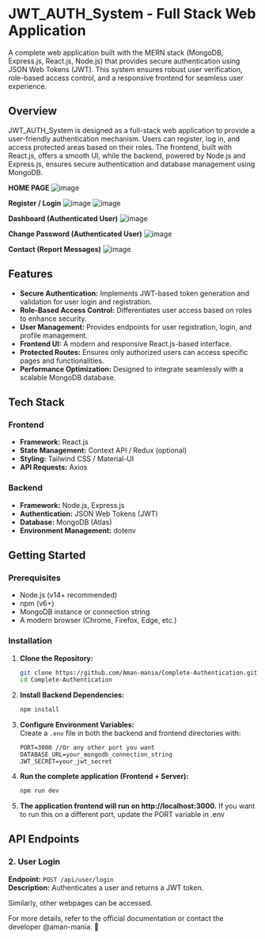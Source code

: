 # JWT_AUTH_System - Full Stack Web Application

A complete web application built with the MERN stack (MongoDB, Express.js, React.js, Node.js) that provides secure authentication using JSON Web Tokens (JWT). This system ensures robust user verification, role-based access control, and a responsive frontend for seamless user experience.

## Overview

JWT_AUTH_System is designed as a full-stack web application to provide a user-friendly authentication mechanism. Users can register, log in, and access protected areas based on their roles. The frontend, built with React.js, offers a smooth UI, while the backend, powered by Node.js and Express.js, ensures secure authentication and database management using MongoDB.

**HOME PAGE**
![image](https://github.com/user-attachments/assets/2fe0d865-9379-4be5-b39a-26a96234c1eb)

**Register / Login**
![image](https://github.com/user-attachments/assets/e420e23c-f56d-40fd-b195-9ccc7095ea33)
![image](https://github.com/user-attachments/assets/001cb754-d82d-41b7-a1c6-7ac103fa6b89)

**Dashboard (Authenticated User)**
![image](https://github.com/user-attachments/assets/93c3a584-936e-4563-869f-b17c1899bd19)

**Change Password (Authenticated User)**
![image](https://github.com/user-attachments/assets/4fe7cc7b-a397-402e-8ace-5996d72c8b11)

**Contact (Report Messages)**
![image](https://github.com/user-attachments/assets/bf8d6592-33f3-4e00-8485-0b7523dd32ca)

## Features

- **Secure Authentication:** Implements JWT-based token generation and validation for user login and registration.
- **Role-Based Access Control:** Differentiates user access based on roles to enhance security.
- **User Management:** Provides endpoints for user registration, login, and profile management.
- **Frontend UI:** A modern and responsive React.js-based interface.
- **Protected Routes:** Ensures only authorized users can access specific pages and functionalities.
- **Performance Optimization:** Designed to integrate seamlessly with a scalable MongoDB database.

## Tech Stack

### Frontend
- **Framework:** React.js
- **State Management:** Context API / Redux (optional)
- **Styling:** Tailwind CSS / Material-UI
- **API Requests:** Axios

### Backend
- **Framework:** Node.js, Express.js
- **Authentication:** JSON Web Tokens (JWT)
- **Database:** MongoDB (Atlas)
- **Environment Management:** dotenv

## Getting Started

### Prerequisites

- Node.js (v14+ recommended)  
- npm (v6+)  
- MongoDB instance or connection string  
- A modern browser (Chrome, Firefox, Edge, etc.)

### Installation

1. **Clone the Repository:**  
   ```bash
   git clone https://github.com/Aman-mania/Complete-Authentication.git
   cd Complete-Authentication
   ```
2. **Install Backend Dependencies:**
   ```bash
   npm install
   ```
3. **Configure Environment Variables:**  
   Create a `.env` file in both the backend and frontend directories with:
   
   ```env
   PORT=3000 //Or any other port you want
   DATABASE_URL=your_mongodb_connection_string
   JWT_SECRET=your_jwt_secret
   ```

4. **Run the complete application (Frontend + Server):**

   ```bash
   npm run dev
   ```

5. **The application frontend will run on http://localhost:3000.**
    If you want to run this on a different port, update the PORT variable in .env

## API Endpoints

### 2. **User Login**
**Endpoint:** `POST /api/user/login`  
**Description:** Authenticates a user and returns a JWT token.

Similarly, other webpages can be accessed.


For more details, refer to the official documentation or contact the developer @aman-mania. 🚀
